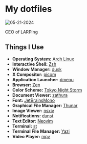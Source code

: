 # My dotfiles

![05-21-2024](https://github.com/renatowljacob/dotfiles/assets/145359396/e951a45b-a831-4ee2-a9ec-08e546f2bc4c)

CEO of LARPing

## Things I Use

- **Operating System:** [Arch Linux](https://archlinux.org/)
- **Interactive Shell:** [Zsh](https://zsh.sourceforge.io/)
- **Window Manager:** [dusk](https://github.com/bakkeby/dusk)
- **X Compositor:** [picom](https://picom.app/)
- **Application Launcher:** [dmenu](https://tools.suckless.org/dmenu/)
- **Browser:** [Zen](https://zen-browser.app/)
- **Color Scheme:** [Tokyo Night Storm](https://github.com/enkia/tokyo-night-vscode-theme)
- **Document Viewer:** [zathura](https://pwmt.org/projects/zathura/)
- **Font:** [JetBrainsMono](https://www.jetbrains.com/lp/mono/)
- **Graphical File Manager:** [Thunar](https://docs.xfce.org/xfce/thunar/start)
- **Image Viewer:** [nsxiv](https://codeberg.org/nsxiv/nsxiv)
- **Notifications:** [dunst](https://github.com/dunst-project/dunst)
- **Text Editor:** [Neovim](https://neovim.io/)
- **Terminal:** [st](https://st.suckless.org/)
- **Terminal File Manager:** [Yazi](https://github.com/sxyazi/yazi)
- **Video Player:** [mpv](https://mpv.io/)
